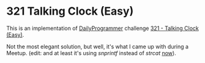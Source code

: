 # 321 Talking Clock (Easy)

This is an implementation of [DailyProgrammer](https://reddit.com/r/dailyprogrammer) challenge [321 - Talking Clock (Easy)](https://www.reddit.com/r/dailyprogrammer/comments/6jr76h/20170627_challenge_321_easy_talking_clock/).

Not the most elegant solution, but well, it's what I came up with during a Meetup. (edit: and at least it's using *snprintf* instead of *strcat* [now](https://github.com/calmandniceperson/DailyProgrammer/commit/8b967a9551430b45547cb34abbf72ad037eaafc1)).